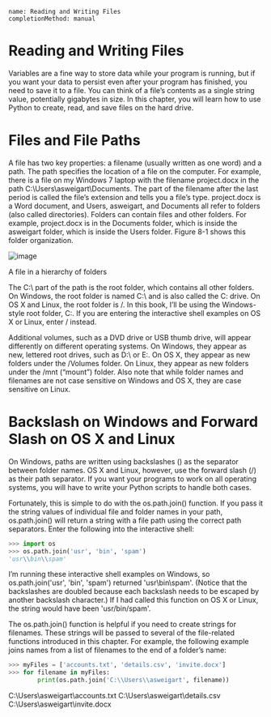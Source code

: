 ```ngMeta
name: Reading and Writing Files
completionMethod: manual
```
# Reading and Writing Files
Variables are a fine way to store data while your program is running, but if you want your data to persist even after your program has finished, you need to save it to a file. You can think of a file’s contents as a single string value, potentially gigabytes in size. In this chapter, you will learn how to use Python to create, read, and save files on the hard drive.

# Files and File Paths
A file has two key properties: a filename (usually written as one word) and a path. The path specifies the location of a file on the computer. For example, there is a file on my Windows 7 laptop with the filename project.docx in the path C:\Users\asweigart\Documents. The part of the filename after the last period is called the file’s extension and tells you a file’s type. project.docx is a Word document, and Users, asweigart, and Documents all refer to folders (also called directories). Folders can contain files and other folders. For example, project.docx is in the Documents folder, which is inside the asweigart folder, which is inside the Users folder. Figure 8-1 shows this folder organization.

![image](assets/000027.jpg)

A file in a hierarchy of folders

The C:\ part of the path is the root folder, which contains all other folders. On Windows, the root folder is named C:\ and is also called the C: drive. On OS X and Linux, the root folder is /. In this book, I’ll be using the Windows-style root folder, C:\. If you are entering the interactive shell examples on OS X or Linux, enter / instead.

Additional volumes, such as a DVD drive or USB thumb drive, will appear differently on different operating systems. On Windows, they appear as new, lettered root drives, such as D:\ or E:\. On OS X, they appear as new folders under the /Volumes folder. On Linux, they appear as new folders under the /mnt (“mount”) folder. Also note that while folder names and filenames are not case sensitive on Windows and OS X, they are case sensitive on Linux.

# Backslash on Windows and Forward Slash on OS X and Linux
On Windows, paths are written using backslashes (\) as the separator between folder names. OS X and Linux, however, use the forward slash (/) as their path separator. If you want your programs to work on all operating systems, you will have to write your Python scripts to handle both cases.

Fortunately, this is simple to do with the os.path.join() function. If you pass it the string values of individual file and folder names in your path, os.path.join() will return a string with a file path using the correct path separators. Enter the following into the interactive shell:

```python
>>> import os
>>> os.path.join('usr', 'bin', 'spam')
'usr\\bin\\spam'
```
I’m running these interactive shell examples on Windows, so os.path.join('usr', 'bin', 'spam') returned 'usr\\bin\\spam'. (Notice that the backslashes are doubled because each backslash needs to be escaped by another backslash character.) If I had called this function on OS X or Linux, the string would have been 'usr/bin/spam'.

The os.path.join() function is helpful if you need to create strings for filenames. These strings will be passed to several of the file-related functions introduced in this chapter. For example, the following example joins names from a list of filenames to the end of a folder’s name:

```python
>>> myFiles = ['accounts.txt', 'details.csv', 'invite.docx']
>>> for filename in myFiles:
        print(os.path.join('C:\\Users\\asweigart', filename))
```
C:\Users\asweigart\accounts.txt
C:\Users\asweigart\details.csv
C:\Users\asweigart\invite.docx